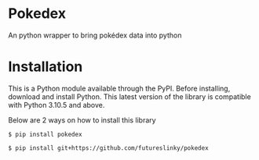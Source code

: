 # Pokedex
An python wrapper to bring pokédex data into python

# Installation
This is a Python module available through the PyPI. Before installing, download and install Python. This latest version of the library is compatible with Python 3.10.5 and above.

Below are 2 ways on how to install this library

```
$ pip install pokedex
```
```
$ pip install git+https://github.com/futureslinky/pokedex
```
